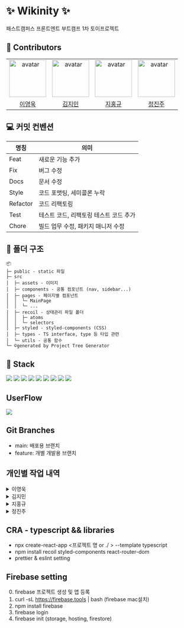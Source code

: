 # :sparkles: Wikinity :sparkles:

패스트캠퍼스 프론트엔트 부트캠프 1차 토이프로젝트

## :clap: Contributors

<table>
    <tr>
        <td align="center"><img alt="avatar" src="https://github.com/wowba.png" width="100"></td>
        <td align="center"><img alt="avatar" src="https://github.com/moana16.png" width="100"></td>
        <td align="center"><img alt="avatar" src="https://github.com/JiHongkyu.png" width="100"></td>
        <td align="center"><img alt="avatar" src="https://github.com/jinjoo-jung.png" width="100"></td>
    </tr>
    <tr>
        <td align="center"><a href="https://github.com/wowba">이영욱</a></td>
        <td align="center"><a href="https://github.com/moana16">김지민</a></td>
        <td align="center"><a href="https://github.com/JiHongkyu">지홍규</a></td>
        <td align="center"><a href="https://github.com/jinjoo-jung">정진주</a></td>
    </tr>
</table>

## :computer: 커밋 컨벤션

| 명칭     | 의미                                   |
| -------- | -------------------------------------- |
| Feat     | 새로운 기능 추가                       |
| Fix      | 버그 수정                              |
| Docs     | 문서 수정                              |
| Style    | 코드 포맷팅, 세미콜론 누락             |
| Refactor | 코드 리팩토링                          |
| Test     | 테스트 코드, 리팩토링 테스트 코드 추가 |
| Chore    | 빌드 업무 수정, 패키지 매니저 수정     |

## :file_folder: 폴더 구조

```
📦
├─ public - static 파일
├─ src
│  ├─ assets - 이미지
│  ├─ components - 공통 컴포넌트 (nav, sidebar...)
│  ├─ pages - 페이지별 컴포넌트
│  │  └─ MainPage
│  │  └─ ...
│  ├─ recoil - 상태관리 파일 폴더
│  │  ├─ atoms
│  │  └─ selectors
│  ├─ styled - styled-components (CSS)
│  ├─ types - TS interface, type 등 타입 관련
│  └─ utils - 공통 함수
└─ ©generated by Project Tree Generator

```

## :hammer: Stack

<p align="left">
  <img src="https://img.shields.io/badge/github-181717?style=for-the-badge&logo=github&logoColor=white">
  <img src="https://img.shields.io/badge/Html-E34F26?style=for-the-badge&logo=html5&logoColor=white"/>
  <img src="https://img.shields.io/badge/javascript-F7DF1E?style=for-the-badge&logo=javascript&logoColor=black"/>
  <img src="https://img.shields.io/badge/React-61DAFB?style=for-the-badge&logo=React&logoColor=black"/>
  <img src="https://img.shields.io/badge/recoil-007AF4?style=for-the-badge&logo=recoil&logoColor=black"/>
  <img src="https://img.shields.io/badge/styled components-DB7093?style=for-the-badge&logo=styled-components&logoColor=white"/>
  <img src="https://img.shields.io/badge/Firebase-FFCA28?style=for-the-badge&logo=firebase&logoColor=black"/>
  <img src="https://img.shields.io/badge/Prettier-F7B93E?logo=prettier&logoColor=fff&style=for-the-badge"/>
  <img src="https://img.shields.io/badge/Eslint-4B32C3?logo=eslint&logoColor=fff&style=for-the-badge"/>
</p>

## UserFlow

<p align="left">
  <img src="https://github.com/wowba/Wikinity/assets/87873821/d03cd6fe-245e-4918-876a-dab3d44cfbad" />
</p>

## Git Branches

- main: 배포용 브랜치
- feature: 개별 개발용 브랜치

## 개인별 작업 내역

<details>
<summary>이영욱</summary>

## 개발환경 설정

- Firebase 프로젝트 생성 및 FireStore(DB), Storage, Auth 설정.
- Github을 이용한 CI 및 Github Action, Firebase Hosting을 연계하여 CD 설정.

## private, public router 설정

- Route의 중첩 라우팅을 이용하여 publicRoute, PrivateRoute 컴포넌트를 생성하여
  로그인 여부에 따라 각 페이지별 접근 권한 판단할 수 있는 기능 추가.

|                                     로그인 시 publicRouter 이동 방지                                     |                                   로그아웃 시 privateRouter 이동 방지                                   |
| :------------------------------------------------------------------------------------------------------: | :-----------------------------------------------------------------------------------------------------: |
| ![privateRouter](https://github.com/wowba/Wikinity/assets/87873821/972183ef-3738-425c-9506-dc4d7b1d0ed6) | ![publicRouter](https://github.com/wowba/Wikinity/assets/87873821/47618172-79df-4404-bfd2-3adaf381df6e) |

## 로그인 / 회원가입 페이지

- Firebase의 Auth 기능을 이용하여 로그인 기능 구현.
- Recoil을 이용하여 userState, isLoginState를 각각 생성하여
  router에서 로그인 판단 여부 및 유저 정보 저장.

|                        로그인 실패시 시각적으로 확인할 수 있는 애니메이션                        |                            회원가입 중 잘못된 정보 기입시 alert 및 애니메이션                            |
| :----------------------------------------------------------------------------------------------: | :------------------------------------------------------------------------------------------------------: |
| ![login](https://github.com/wowba/Wikinity/assets/87873821/21125cc7-c506-44a8-8028-b65986ae46e5) | ![createAccount](https://github.com/wowba/Wikinity/assets/87873821/3e2368fb-d6b0-4067-aaf1-a996143e5471) |

## NavBar 공통 컴포넌트 작성 / 유저 프로필 모달

- 여러 페이지로 이동할 수 있는 링크 및 모달 이미지를 가진 상단 NavBar 컴포넌트 작성
- 유저 정보 확인 및 수정할 수 있는 ProfileModal 컴포넌트 작성
  - 로그아웃 시 유저 관련 state 초기화 및 publicRouter로 이동

|                                              NavBar                                               |                                              Profile Modal                                              |
| :-----------------------------------------------------------------------------------------------: | :-----------------------------------------------------------------------------------------------------: |
| ![navBar](https://github.com/wowba/Wikinity/assets/87873821/4865c26e-2e1f-432a-a2e3-f9847bcbc84a) | ![profileModal](https://github.com/wowba/Wikinity/assets/87873821/67e6dc77-3ad1-4f6a-95e4-9d4375d4c292) |

## Firebase Auth / Recoil 이슈

Firebase의 Auth를 이용해 유저 로그인 정보를 받아올 시, Recoil을 이용해 해당 정보를 저장할 때
Auth에서 받아온 로그인 정보가 불변 객체가 되어 후에 로그아웃시 에러가 발생하는 이슈가 있었다.
검색해보니 해당 이슈는 상태관리 라이브러리 중 Recoil만 있는 듯 하였다.

이를 해결하기 위해 받아온 유저 정보를 그대로 저장하는 것이 아닌,
객체를 변경 가능하도록 깊은 복사하여 새로 생성한 뒤 저장하도록 하였다.
Recoil에 저장하기 전, 받아온 유저 정보 객체를 깊은복사를 한 뒤 State에 저장하여
후에 Firebase에서 해당 정보에 접근하여 정보를 수정할 수 있도록 변경했다.

```javascript
signInWithEmailAndPassword(auth, email, password).then(async (userCredential) => {
  // Signed in
  const { user } = userCredential;
  const userId = userCredential.user.uid;
  const docRef = doc(db, 'user', userId);
  const docSnap = await getDoc(docRef);
  const userCopy = JSON.parse(JSON.stringify(user)); // 깊은복사 후 state 저장
  setUserState({
    userCredential: userCopy,
    userData: docSnap.data()
  });
  setLoginState(true);
  navigate('/');
});
```

## 후기

- 처음으로 Firebase를 이용하여 개발 환경설정 및 기능구현을 진행하였는데, 토이 프로젝트로 사용하기에 매우 적합한 서비스를 경험해볼 수 있어서 좋았다.
- 프론트엔드 프로젝트는 처음 협업을 해 보았는데, 코딩을 시작하기 전 UserFlow를 통해 페이지 및 사용될 컴포넌트 까지 사전에 대략적으로 구분해 놓으면 추후에 진행할 때 크게 도움이 될 것이다.
- 개발하기에 급급해 공통된 컴포넌트 및 로직을 추상화 하는데 소흘하였다. 추후에는 화면 내 구조를 구상할 때 공통으로 사용될 컴포넌트들을 먼저 추상화 한 뒤,  
  다른 구체적인 컴포넌트를 생각해 보아야 겠다.
- 코드리뷰를 진행하지 않고 화면상으로만 리뷰를 진행했는데, 다음에는 적극적인 코드리뷰를 통해 더 좋은 코드를 작성하도록 노력해야겠다.

</details>

<details>
<summary>김지민</summary>

## :key: Wiki 페이지 주요 기능

|                                           글 작성하기                                            |                                           글 수정하기                                           |
| :----------------------------------------------------------------------------------------------: | :---------------------------------------------------------------------------------------------: |
| ![write](https://github.com/wowba/Wikinity/assets/65649035/1c8795f8-dabb-4f13-b874-7dc057578a15) | ![edit](https://github.com/wowba/Wikinity/assets/65649035/35f2ef39-bb2c-4c30-9a8b-691f0643642e) |
|              Markdown Editor를 이용해 글 작성 가능,<br/> 실제 firestore에 업로드됨               |             Markdown Editor를 이용해 글 수정 가능, <br/>firestore 데이터도 수정 됨              |

<br/>

|                                              글 삭제하기                                              |                                           제목으로 검색하기                                           |
| :---------------------------------------------------------------------------------------------------: | :---------------------------------------------------------------------------------------------------: |
| ![delete (1)](https://github.com/wowba/Wikinity/assets/65649035/2f534f86-303c-4c3d-97b3-1ac21341c6bd) | ![search (2)](https://github.com/wowba/Wikinity/assets/65649035/6117b23c-8c51-4e3c-b71f-8889c433e9b3) |
|                     삭제 버튼 누르면 글 삭제가능<br/> 실제 firestore에서도 삭제됨                     |                                      제목을 이용한 글 찾기 가능                                       |

<br/>

|                                      카테고리 별 글 목록 변경                                       |                                            카테고리 추가                                            |
| :-------------------------------------------------------------------------------------------------: | :-------------------------------------------------------------------------------------------------: |
| ![category](https://github.com/wowba/Wikinity/assets/65649035/ebc4d08b-b4b7-4ea1-9635-ca3a8a2e24e0) | ![cate_add](https://github.com/wowba/Wikinity/assets/65649035/ad8fe207-d9d6-4308-a30a-2e3520d7c420) |
|                   카테고리 별 선택된 카테고리에 해당하는 목록 보여주는 기능 구현                    |                                     카테고리 명 추가 기능 구현                                      |

<br/>

## :key: Main 페이지 모달 주요 기능

|                                                           출퇴근 모달                                                            |                                                 투두리스트 모달                                                 |
| :------------------------------------------------------------------------------------------------------------------------------: | :-------------------------------------------------------------------------------------------------------------: |
|                ![commute](https://github.com/wowba/Wikinity/assets/65649035/15793d0b-e56d-45d3-b8fd-24cf2a5f3ae9)                |         ![todo](https://github.com/wowba/Wikinity/assets/65649035/3e84563a-86a8-4248-b423-e1165fc33010)         |
| 출퇴근 버튼으로 출근 시간 측정하는 모달 구현, <br/>Recoil의 state를 사용해 모달을 종료하고 다시 들어가도 출근 시간 기록하게 구현 | 투두 기능 구현, <br/>Recoil로 구현하여 투두 모달을 종료하고 다시 들어가도 투두 리스트 상태가 변경되지 않게 구현 |

<br/>

## 느낀점

React 초보라 상태 관리 라이브러리나 관련된 툴을 사용해 본적이 없었는데 이번에 Recoil을 사용해 보았다.
처음에는 잘 이해가 가지않아 코드를 짜는데 어려움을 겪었는데 시간이 지날수록 오히려 Recoil을 사용해 관리하는게 코드 가독성이 높아지고
여러모로 재사용할 수 있어서 좋았다. 다른 상태관리 라이브러리도 사용해 볼 수 있겠다는 자신감이 생겼다.
또한, firebase에서 auth기능이나 storage는 사용해 보았지만 firestore기능은 처음 사용해 보았는데
생각보다 접근성이 좋고 이렇게 간단한 데이터를 다루는데 사용이 편리하여서 좋았다
아쉬운 점은 firestore에서 addDoc을 하면 아이디가 자동으로 생성이 되는데 인덱스 값이 아닌 랜덤형식의 string값으로 배정이 되어
더 복잡한 테이블을 구성하기가 어려웠다는 점이다.
하지만 협업을 진행하면서 다양한 코드도 접하게 되고 또한 개발 관련해 시야가 넓어진 것 같아서 좋은 경험으로 남을 것 같다

</details>

<details>
<summary>지홍규</summary>

## Notice 페이지

|                                                                              **공지 등록하기**                                                                               |                                          **공지 수정하기**                                           |
| :--------------------------------------------------------------------------------------------------------------------------------------------------------------------------: | :--------------------------------------------------------------------------------------------------: |
|                                     ![공지등록](https://github.com/wowba/Wikinity/assets/121606131/0af8eb54-203f-41fb-8a63-a0a2e66a1329)                                     | ![공지수정](https://github.com/wowba/Wikinity/assets/121606131/7b11a338-39bd-438b-aad8-791691620189) |
| 📌 공지 등록 시 firestore에 데이터 저장 <br> 📌 공백문자 submit 방어코드 <br> 📌 firebase Storage에 이미지 저장 <br> (uuid로 storage에 저장 시 이미지 이름 중복 안도록 구현) |         📌 등록할 때 저장한 비밀번호 검사 <br>📌 공지 수정 시 firestore에 저장된 데이터 수정         |

<br/>

|                                          **공지 삭제하기**                                           |                                          **공지 상세보기**                                           |
| :--------------------------------------------------------------------------------------------------: | :--------------------------------------------------------------------------------------------------: |
| ![공지삭제](https://github.com/wowba/Wikinity/assets/121606131/b0abceb8-50cb-46dc-9e08-c48c4f22c017) | ![공지상세](https://github.com/wowba/Wikinity/assets/121606131/c2c08eaf-b72c-4e1f-971b-9a45cbc0dcca) |
|        📌 등록할 때 저장한 비밀번호 검사 <br> 📌 공지 삭제 시 firestore에 저장된 데이터 삭제         |                             📌 해당 공지 클릭 시 공지 상세페이지로 이동                              |

<br/>

|                                          **공지 검색하기**                                           |                                              **페이지네이션**                                               |
| :--------------------------------------------------------------------------------------------------: | :---------------------------------------------------------------------------------------------------------: |
| ![공지검색](https://github.com/wowba/Wikinity/assets/121606131/6aa3afc2-f855-4cec-923a-1b070d69684a) |  ![페이지네이션](https://github.com/wowba/Wikinity/assets/121606131/abfe4f35-f6ab-43cc-b668-9474f9622b19)   |
| 📌 Enter키 or 검색하기 버튼 클릭 시 검색 동작 <br> 📌 검색어와 일치하는 공지 없다면 명시적으로 표시  | 📌 페이지버튼 클릭 시 페이지에 해당하는 공지 보여주기 <br>📌 이전 or 다음 버튼 클릭 시 페이지 넘어가게 구현 |

<br/>

**Carousel**

![캐러셀](https://github.com/wowba/Wikinity/assets/121606131/827ce579-c651-4a33-aac3-89329537259c)

📌 캐러셀 클릭 시 해당 공지 상세페이지로 이동

## 느낀점

- 구현은 어렵지 않았지만 TypeScript나 ESLint가 너무 까다로워서 진을 뺏던 것 같다. 그러나 이러한 도구들을 사용하면서 확실히 코드의 품질이 향상되는 것을 느낄 수 있었다.

- Firebase를 처음 사용해봤는데, 정말 간편하게 백엔드 서비스를 구축할 수 있어서 놀랐다. 앞으로 혼자 프로젝트를 진행할 때 Firebase를 애용할 것 같다.

- 이번 프로젝트가 처음 해보는 협업 프로젝트였는데 혼자 프로젝트를 진행할 때보다 신경써야할 게 훨씬 많다는 것을 깨달았다.<br>
  그래도 이번 프로젝트를 통해 어떻게 협업을 진행해야하는지 어느정도 감이 잡힌 것 같다.<br>

- 아쉬운 점이 있다면, 코드리뷰를 해보지 못한 것이다. 코드리뷰를 통해 피드백을 주고 받으면서 코드 품질을 높일 수 있었을 텐데 못해본 것이 너무 아쉽다. 다음 프로젝트에서는 꼭 코드리뷰 해보고싶다.

</details>

<details>
<summary>정진주</summary>

## 프로젝트 리스트 페이지

- 프로젝트의 리스트 들이 나타나는 페이지
- 페이지 미리보기에는 주제, 마감일, 인원이 들어있다.
  <img width="1512" alt="스크린샷 2023-09-22 오후 3 52 34" src="https://github.com/wowba/Wikinity/assets/85981963/42649bf5-ba4d-4100-a530-bfdec1b2d2e8">

## 프로젝트 작성 페이지

- 팀명, 프로젝트 주제, 프로젝트 설명, 프로젝트 마감일, 참여인원을 작성할 수 있는 페이지
- 상단의 진행중/완료를 클릭을 통해서 변경 가능
  <img width="1512" alt="스크린샷 2023-09-22 오후 3 52 42" src="https://github.com/wowba/Wikinity/assets/85981963/b575a560-a2e7-4e81-abb2-be91954e4832">

## 프로젝트 상세 글 페이지

- 작성한 프로젝트 상세 페이지
  <img width="1512" alt="스크린샷 2023-09-22 오후 3 53 08" src="https://github.com/wowba/Wikinity/assets/85981963/3353d31a-0cf3-4ea1-9290-c90053cbf3cb">

## 프로젝트 수정 페이지

- 수정 페이지를 통해 글을 수정 할 수 있고 진행중/완료 변경 가능
  <img width="1512" alt="스크린샷 2023-09-22 오후 3 53 16" src="https://github.com/wowba/Wikinity/assets/85981963/5d5e6fce-aca3-463f-9f78-75ee0f519175">

## 진행중/ 완료 표시

<img width="248" alt="스크린샷 2023-09-22 오후 2 35 46" src="https://github.com/wowba/Wikinity/assets/85981963/0da589b0-2ecc-4d3b-9c7f-e418cce8a61f">
<img width="246" alt="스크린샷 2023-09-22 오후 3 22 06" src="https://github.com/wowba/Wikinity/assets/85981963/d4077873-c0eb-4217-b6ae-71703f26986b">

- firestore에서도 project 컬렉션을 통해 데이터 crud가 가능하도록 구현하였다.

## 캘린더 기능

- react-calendar 라이브러리를 이용한 캘린더
- styled-component를 통해 디자인 변경
  <img width="1435" alt="스크린샷 2023-09-22 오후 3 50 32" src="https://github.com/wowba/Wikinity/assets/85981963/a9256821-2287-4b46-a85f-785fdd029b99">

## 구현 영상:

- 프로젝트 페이지 crud 구현 영상
  https://github.com/wowba/Wikinity/assets/85981963/278d563d-8732-4b0e-b681-061d5af902c5

### 아쉬운 점 & 배운점

- react와 typescript를 사용하여 만든 첫 토이프로젝트였기 때문에 react+ts의 문법을 익히는데 시간이 오래걸렸던 것 같아 아쉬웠다.
- 또한 상태관리를 위한 recoil을 처음 접했어서 더 공부한 뒤에 잘 사용하고 싶다.
- firebase를 처음 사용해봤지만 문서나 블로그를 보며 사용했는데 생각보다 접근성이 좋고 익숙해지는데 얼마 걸리지 않아
  사용하기 편리하다고 느꼈다.

</details>

## CRA - typescript && libraries

- npx create-react-app <프로젝트 명 or ./ > --template typescript
- npm install recoil styled-components react-router-dom
- prettier & eslint setting

## Firebase setting

0. firebase 프로젝트 생성 및 앱 등록
1. curl -sL https://firebase.tools | bash (firebase mac설치)
2. npm install firebase
3. firebase login
4. firebase init (storage, hosting, firestore)
